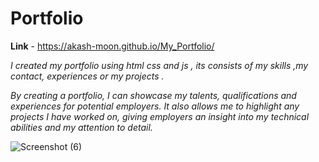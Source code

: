 
# **Portfolio**

**Link** - https://akash-moon.github.io/My_Portfolio/

*I created my portfolio using html css and js , its consists of my skills ,my contact, experiences or my projects .*

*By creating a portfolio, I can showcase my talents, qualifications and experiences for potential employers. It also allows me to highlight any projects I have worked on, giving employers an insight into my technical abilities and my attention to detail.*

![Screenshot (6)](https://user-images.githubusercontent.com/83701120/234660337-0dd2033a-03e1-48d3-8fde-11ebc81e1a12.png)
